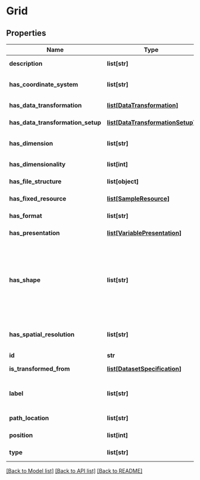 # Grid

## Properties
Name | Type | Description | Notes
------------ | ------------- | ------------- | -------------
**description** | **list[str]** | small description | [optional] 
**has_coordinate_system** | **list[str]** | Coordinate system used in a grid | [optional] 
**has_data_transformation** | [**list[DataTransformation]**](DataTransformation.md) | Description not available | [optional] 
**has_data_transformation_setup** | [**list[DataTransformationSetup]**](DataTransformationSetup.md) | Description not available | [optional] 
**has_dimension** | **list[str]** | Dimension of the grid (2D, 3D) | [optional] 
**has_dimensionality** | **list[int]** | Description not available | [optional] 
**has_file_structure** | **list[object]** | Description not available | [optional] 
**has_fixed_resource** | [**list[SampleResource]**](SampleResource.md) | Description not available | [optional] 
**has_format** | **list[str]** | Description not available | [optional] 
**has_presentation** | [**list[VariablePresentation]**](VariablePresentation.md) | Description not available | [optional] 
**has_shape** | **list[str]** | Grids may be: rectangular, triangular, hexagonal, hybrid, unstructured, block structure, etc. | [optional] 
**has_spatial_resolution** | **list[str]** | Spatial resolution of a grid (e.g., 50m) | [optional] 
**id** | **str** | identifier | [optional] 
**is_transformed_from** | [**list[DatasetSpecification]**](DatasetSpecification.md) | Description not available | [optional] 
**label** | **list[str]** | short description of the resource | [optional] 
**path_location** | **list[str]** | Description not available | [optional] 
**position** | **list[int]** | Description not available | [optional] 
**type** | **list[str]** | type of the resource | [optional] 

[[Back to Model list]](../#documentation-for-models) [[Back to API list]](../#documentation-for-api-endpoints) [[Back to README]](../)


